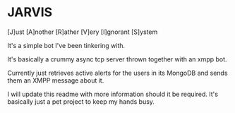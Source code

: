 # JARVIS
[J]ust [A]nother [R]ather [V]ery [I]gnorant [S]ystem

It's a simple bot I've been tinkering with.

It's basically a crummy async tcp server thrown together with an xmpp bot.

Currently just retrieves active alerts for the users in its MongoDB and sends them an XMPP message about it.

I will update this readme with more information should it be required. It's basically just a pet project to keep my hands busy.
